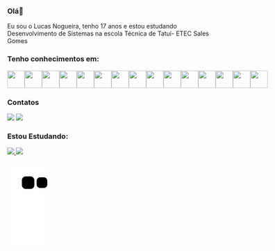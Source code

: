 ### Olá👋
<p>Eu sou o Lucas Nogueira, tenho 17 anos e estou estudando Desenvolvimento de Sistemas na escola Técnica de Tatuí- ETEC Sales Gomes</p>


<h3>Tenho conhecimentos em:</h3>
<div style="display:flex;">
  <img src="https://cdn.jsdelivr.net/gh/devicons/devicon/icons/html5/html5-original.svg" width="40" height="40"/>
  <img src="https://cdn.jsdelivr.net/gh/devicons/devicon/icons/css3/css3-original.svg" width="40" height="40" />
  <img src="https://cdn.jsdelivr.net/gh/devicons/devicon/icons/tailwindcss/tailwindcss-original-wordmark.svg" width="40" height="40" />
  <img src="https://cdn.jsdelivr.net/gh/devicons/devicon/icons/javascript/javascript-original.svg" width="40" height="40" />
  <img src="https://cdn.jsdelivr.net/gh/devicons/devicon/icons/bootstrap/bootstrap-original.svg"  width="40" height="40" />
  <img src="https://cdn.jsdelivr.net/gh/devicons/devicon/icons/python/python-original.svg" width="40" height="40" />
  <img src="https://cdn.jsdelivr.net/gh/devicons/devicon/icons/arduino/arduino-original.svg" width="40" height="40" />
  <img src="https://cdn.jsdelivr.net/gh/devicons/devicon/icons/figma/figma-original.svg" width="40" height="40" />
  <img src="https://cdn.jsdelivr.net/gh/devicons/devicon/icons/angularjs/angularjs-original.svg" width="40" height="40" />
  <img src="https://cdn.jsdelivr.net/gh/devicons/devicon/icons/git/git-original.svg" width="40" height="40"/>
  <img src="https://cdn.jsdelivr.net/gh/devicons/devicon/icons/ionic/ionic-original.svg" width="40" height="40"/>
  <img src="https://cdn.jsdelivr.net/gh/devicons/devicon/icons/mysql/mysql-original.svg" width="40" height="40"/>
  <img src="https://cdn.jsdelivr.net/gh/devicons/devicon/icons/nodejs/nodejs-original.svg" width="40" height="40"/>
  <img src="https://cdn.jsdelivr.net/gh/devicons/devicon/icons/php/php-original.svg" width="40" height="40">
  <img src="https://cdn.jsdelivr.net/gh/devicons/devicon/icons/sass/sass-original.svg" width="40" height="40"/>
</div>

<h3>Contatos</h3>
<div>
  <a href="https://instagram.com/lucas_r_nogueira" target="_blank"><img src="https://img.shields.io/badge/-Instagram-%23E4405F?style=for-the-badge&logo=instagram&logoColor=white" target="_blank"></a>
  <a href = "mailto:contato@ramalhol148@gmail.com"><img src="https://img.shields.io/badge/Gmail-D14836?style=for-the-badge&logo=gmail&logoColor=white" target="_blank"></a>
</div>

<h3>Estou Estudando:</h3>
<div>
  <i class="devicon-react-original colored"></i>
</div>

          

<div>
<a href="https://github.com/Lucas-r-Nogueira">
<img height="180em" src="https://github-readme-stats.vercel.app/api/top-langs/?username=Lucas-r-Nogueira&layout=compact&theme=dracula">
<img height="180em" src="https://github-readme-stats.vercel.app/api?username=Lucas-r-Nogueira&show_icons=true&theme=dracula&include_all_commits=true&count_private=true"/>
</div>

![Snake animation](https://github.com/rafaballerini/rafaballerini/blob/output/github-contribution-grid-snake.svg)

          
          
          
          

          
          




          
